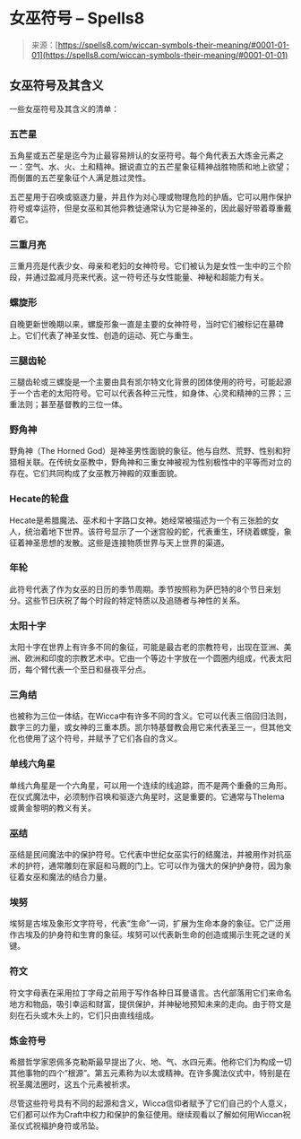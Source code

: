 <!--yml

类别：未分类

日期：2024-06-12 19:56:39

-->

# 女巫符号 – Spells8

> 来源：[https://spells8.com/wiccan-symbols-their-meaning/#0001-01-01](https://spells8.com/wiccan-symbols-their-meaning/#0001-01-01)

## 女巫符号及其含义

一些女巫符号及其含义的清单：

### 五芒星

五角星或五芒星是迄今为止最容易辨认的女巫符号。每个角代表五大炼金元素之一：空气、水、火、土和精神。据说直立的五芒星象征精神战胜物质和地上欲望；而倒置的五芒星象征个人满足胜过灵性。

五芒星用于召唤或驱逐力量，并且作为对心理或物理危险的护盾。它可以用作保护符号或幸运符，但是女巫和其他异教徒通常认为它是神圣的，因此最好带着尊重戴着它。

### 三重月亮

三重月亮是代表少女、母亲和老妇的女神符号。它们被认为是女性一生中的三个阶段，并通过盈减月亮来代表。这一符号还与女性能量、神秘和超能力有关。

### 螺旋形

自晚更新世晚期以来，螺旋形象一直是主要的女神符号，当时它们被标记在墓碑上。它们代表了神圣女性、创造的运动、死亡与重生。

### 三腿齿轮

三腿齿轮或三螺旋是一个主要由具有凯尔特文化背景的团体使用的符号，可能起源于一个古老的太阳符号。它可以代表各种三元性，如身体、心灵和精神的三界；三重法则；甚至基督教的三位一体。

### 野角神

野角神（The Horned God）是神圣男性面貌的象征。他与自然、荒野、性别和狩猎相关联。在传统女巫教中，野角神和三重女神被视为性别极性中的平等而对立的存在。它们共同构成了女巫教万神殿的双重面貌。

### Hecate的轮盘

Hecate是希腊魔法、巫术和十字路口女神。她经常被描述为一个有三张脸的女人，统治着地下世界。该符号显示了一个迷宫般的蛇，代表重生，环绕着螺旋，象征着神圣思想的发散。这些是连接物质世界与天上世界的渠道。

### 年轮

此符号代表了作为女巫的日历的季节周期。季节按照称为萨巴特的8个节日来划分。这些节日庆祝了每个时段的特定特质以及追随者与神性的关系。

### 太阳十字

太阳十字在世界上有许多不同的象征，可能是最古老的宗教符号，出现在亚洲、美洲、欧洲和印度的宗教艺术中。它由一个等边十字放在一个圆圈内组成，代表太阳历，每个臂代表一个至日和昼夜平分点。

### 三角结

也被称为三位一体结，在Wicca中有许多不同的含义。它可以代表三倍回归法则，数字三的力量，或女神的三重本质。凯尔特基督教会用它来代表圣三一，但其他文化也使用了这个符号，并赋予了它们各自的含义。

### 单线六角星

单线六角星是一个六角星，可以用一个连续的线追踪，而不是两个重叠的三角形。在仪式魔法中，必须制作召唤和驱逐六角星时，这是重要的。它通常与Thelema或黄金黎明的教义有关。

### 巫结

巫结是民间魔法中的保护符号。它代表中世纪女巫实行的结魔法，并被用作对抗巫术的护符，通常雕刻在家庭和马厩的门上。它可以作为强大的保护护身符，因为象征着女巫和魔法的结合力量。

### 埃努

埃努是古埃及象形文字符号，代表“生命”一词，扩展为生命本身的象征。它广泛用作古埃及的护身符和生育的象征。埃努可以代表新生命的创造或揭示生死之谜的关键。

### 符文

符文字母表在采用拉丁字母之前用于写作各种日耳曼语言。古代部落用它们来命名地方和物品，吸引幸运和财富，提供保护，并神秘地预知未来的走向。由于符文是刻在石头或木头上的，它们只由直线组成。

### 炼金符号

希腊哲学家恩佩多克勒斯最早提出了火、地、气、水四元素。他称它们为构成一切其他事物的四个“根源”。第五元素称为以太或精神。在许多魔法仪式中，特别是在祝圣魔法圈时，这五个元素被祈求。

尽管这些符号具有不同的起源和含义，Wicca信仰者赋予了它们自己的个人意义，它们都可以作为Craft中权力和保护的象征使用。继续观看以了解如何用Wiccan祝圣仪式祝福护身符或吊坠。
